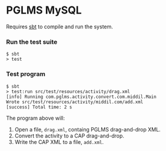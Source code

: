 PGLMS MySQL
===========

Requires [sbt] to compile and run the system.

### Run the test suite

    $ sbt
    > test

### Test program

    $ sbt
    > test:run src/test/resources/activity/drag.xml
    [info] Running com.pglms.activity.convert.com.middil.Main
    Wrote src/test/resources/activity/middil.com/add.xml
    [success] Total time: 2 s

The program above will:

1. Open a file, `drag.xml`, containg PGLMS drag-and-drop XML.
2. Convert the activity to a CAP drag-and-drop.
3. Write the CAP XML to a file, `add.xml`.

  [sbt]: http://www.scala-sbt.org/download.html
